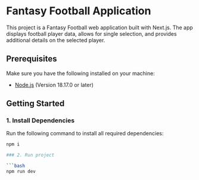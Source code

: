 # Fantasy Football Application

This project is a Fantasy Football web application built with Next.js. The app displays football player data, allows for single selection, and provides additional details on the selected player.

## Prerequisites

Make sure you have the following installed on your machine:

- [Node.js](https://nodejs.org/) (Version 18.17.0 or later)

## Getting Started

### 1. Install Dependencies

Run the following command to install all required dependencies:

```bash
npm i

### 2. Run project

```bash
npm run dev
